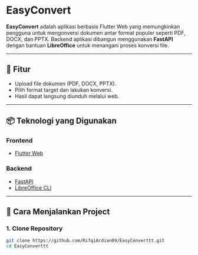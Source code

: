 # EasyConvert

**EasyConvert** adalah aplikasi berbasis Flutter Web yang memungkinkan pengguna untuk mengonversi dokumen antar format populer seperti PDF, DOCX, dan PPTX. Backend aplikasi dibangun menggunakan **FastAPI** dengan bantuan **LibreOffice** untuk menangani proses konversi file.

---

## 🔧 Fitur

- Upload file dokumen (PDF, DOCX, PPTX).
- Pilih format target dan lakukan konversi.
- Hasil dapat langsung diunduh melalui web.

---

## 📦 Teknologi yang Digunakan

### Frontend
- [Flutter Web](https://flutter.dev/web)

### Backend
- [FastAPI](https://fastapi.tiangolo.com/)
- [LibreOffice CLI](https://wiki.documentfoundation.org/Documentation/CommandLineArguments)

---

## 🚀 Cara Menjalankan Project

### 1. Clone Repository
```bash
git clone https://github.com/RifqiArdian09/EasyConverttt.git
cd EasyConverttt
